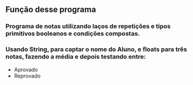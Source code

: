 ## Função desse programa

### Programa de notas utilizando laços de repetições e tipos primitivos booleanos e condições compostas.

### Usando String, para captar o nome do Aluno, e floats para três notas, fazendo a média e depois testando entre:
* Aprovado 
* Reprovado
